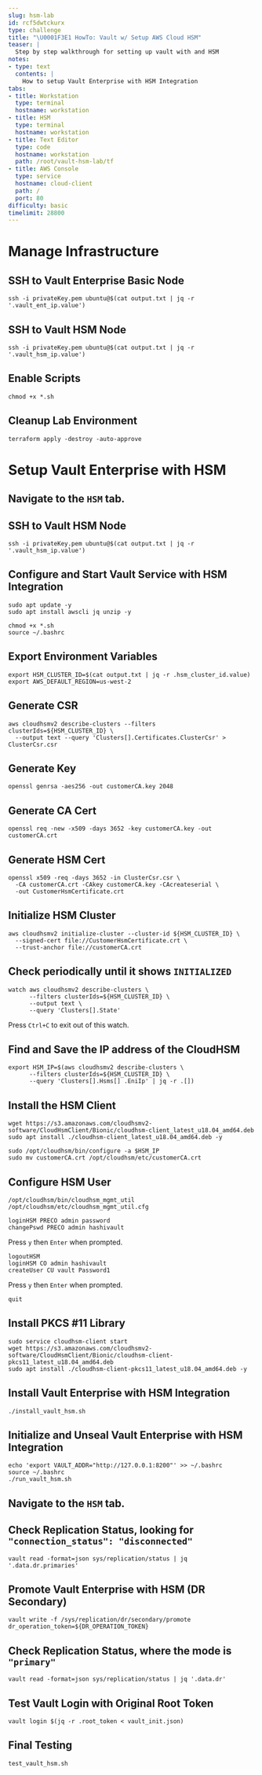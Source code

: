 ```yaml
---
slug: hsm-lab
id: rcf5dwtckurx
type: challenge
title: "\U0001F3E1 HowTo: Vault w/ Setup AWS Cloud HSM"
teaser: |
  Step by step walkthrough for setting up vault with and HSM
notes:
- type: text
  contents: |
    How to setup Vault Enterprise with HSM Integration
tabs:
- title: Workstation
  type: terminal
  hostname: workstation
- title: HSM
  type: terminal
  hostname: workstation
- title: Text Editor
  type: code
  hostname: workstation
  path: /root/vault-hsm-lab/tf
- title: AWS Console
  type: service
  hostname: cloud-client
  path: /
  port: 80
difficulty: basic
timelimit: 28800
---
```


Manage Infrastructure
========================

## SSH to Vault Enterprise Basic Node
```
ssh -i privateKey.pem ubuntu@$(cat output.txt | jq -r '.vault_ent_ip.value')
```

## SSH to Vault HSM Node
```
ssh -i privateKey.pem ubuntu@$(cat output.txt | jq -r '.vault_hsm_ip.value')
```

## Enable Scripts
```
chmod +x *.sh
```

## Cleanup Lab Environment
```
terraform apply -destroy -auto-approve
```

Setup Vault Enterprise with HSM
=================================
## Navigate to the `HSM` tab.

## SSH to Vault HSM Node
```
ssh -i privateKey.pem ubuntu@$(cat output.txt | jq -r '.vault_hsm_ip.value')
```

## Configure and Start Vault Service with HSM Integration
```
sudo apt update -y
sudo apt install awscli jq unzip -y
```
```
chmod +x *.sh
source ~/.bashrc
```

## Export Environment Variables
```
export HSM_CLUSTER_ID=$(cat output.txt | jq -r .hsm_cluster_id.value)
export AWS_DEFAULT_REGION=us-west-2
```

## Generate CSR
```
aws cloudhsmv2 describe-clusters --filters clusterIds=${HSM_CLUSTER_ID} \
  --output text --query 'Clusters[].Certificates.ClusterCsr' > ClusterCsr.csr
```

## Generate Key
```
openssl genrsa -aes256 -out customerCA.key 2048
```

## Generate CA Cert
```
openssl req -new -x509 -days 3652 -key customerCA.key -out customerCA.crt
```

## Generate HSM Cert
```
openssl x509 -req -days 3652 -in ClusterCsr.csr \
  -CA customerCA.crt -CAkey customerCA.key -CAcreateserial \
  -out CustomerHsmCertificate.crt
```

## Initialize HSM Cluster
```
aws cloudhsmv2 initialize-cluster --cluster-id ${HSM_CLUSTER_ID} \
  --signed-cert file://CustomerHsmCertificate.crt \
  --trust-anchor file://customerCA.crt
```

## Check periodically until it shows `INITIALIZED`
```
watch aws cloudhsmv2 describe-clusters \
      --filters clusterIds=${HSM_CLUSTER_ID} \
      --output text \
      --query 'Clusters[].State'
```
Press `Ctrl+C` to exit out of this watch.

## Find and Save the IP address of the CloudHSM
```
export HSM_IP=$(aws cloudhsmv2 describe-clusters \
      --filters clusterIds=${HSM_CLUSTER_ID} \
      --query 'Clusters[].Hsms[] .EniIp' | jq -r .[])
```

## Install the HSM Client
```
wget https://s3.amazonaws.com/cloudhsmv2-software/CloudHsmClient/Bionic/cloudhsm-client_latest_u18.04_amd64.deb
sudo apt install ./cloudhsm-client_latest_u18.04_amd64.deb -y
```
```
sudo /opt/cloudhsm/bin/configure -a $HSM_IP
sudo mv customerCA.crt /opt/cloudhsm/etc/customerCA.crt
```

## Configure HSM User
```
/opt/cloudhsm/bin/cloudhsm_mgmt_util /opt/cloudhsm/etc/cloudhsm_mgmt_util.cfg
```
```
loginHSM PRECO admin password
changePswd PRECO admin hashivault
```
Press `y` then `Enter` when prompted.

```
logoutHSM
loginHSM CO admin hashivault
createUser CU vault Password1
```
Press `y` then `Enter` when prompted.

```
quit
```

## Install PKCS #11 Library
```
sudo service cloudhsm-client start
wget https://s3.amazonaws.com/cloudhsmv2-software/CloudHsmClient/Bionic/cloudhsm-client-pkcs11_latest_u18.04_amd64.deb
sudo apt install ./cloudhsm-client-pkcs11_latest_u18.04_amd64.deb -y
```

## Install Vault Enterprise with HSM Integration
```
./install_vault_hsm.sh
```

## Initialize and Unseal Vault Enterprise with HSM Integration
```
echo 'export VAULT_ADDR="http://127.0.0.1:8200"' >> ~/.bashrc
source ~/.bashrc
./run_vault_hsm.sh
```

## Navigate to the `HSM` tab.

## Check Replication Status, looking for `"connection_status": "disconnected"`
```
vault read -format=json sys/replication/status | jq '.data.dr.primaries'
```

## Promote Vault Enterprise with HSM (DR Secondary)
```
vault write -f /sys/replication/dr/secondary/promote dr_operation_token=${DR_OPERATION_TOKEN}
```

## Check Replication Status, where the mode is `"primary"`
```
vault read -format=json sys/replication/status | jq '.data.dr'
```

## Test Vault Login with Original Root Token
```
vault login $(jq -r .root_token < vault_init.json)
```

## Final Testing
```
test_vault_hsm.sh
```